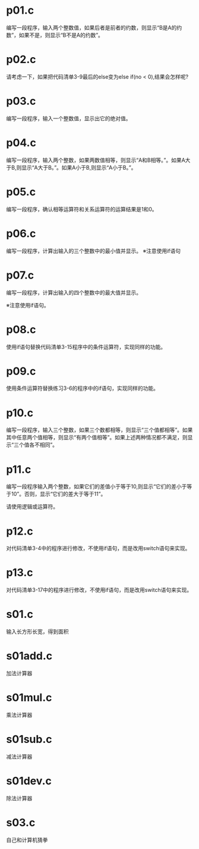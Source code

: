 # p01.c
编写一段程序，输入两个整数值，如果后者是前者的约数，则显示“B是A的约数”，如果不是，则显示“B不是A的约数”。
# p02.c
请考虑一下，如果把代码清单3-9最后的else变为else if(no < 0),结果会怎样呢?
# p03.c
编写一段程序，输入一个整数值，显示出它的绝对值。

# p04.c
编写一段程序，输入两个整数，如果两数值相等，则显示“A和B相等。”。如果A大于B,则显示“A大于B。”。如果A小于B,则显示“A小于B。”。
# p05.c
编写一段程序，确认相等运算符和关系运算符的运算结果是1和0。
# p06.c
编写一段程序，计算出输入的三个整数中的最小值并显示。
※注意使用if语句

# p07.c
编写一段程序，计算出输入的四个整数中的最大值并显示。

※注意使用if语句。

# p08.c
使用if语句替换代码清单3-15程序中的条件运算符，实现同样的功能。

# p09.c
使用条件运算符替换练习3-6的程序中的if语句，实现同样的功能。
# p10.c
编写一段程序，输入三个整数，如果三个数都相等，则显示“三个值都相等”。如果其中任意两个值相等，则显示“有两个值相等”。如果上述两种情况都不满足，则显示“三个值各不相同”。
# p11.c
编写一段程序输入两个整数，如果它们的差值小于等于10,则显示“它们的差小于等于10”。否则，显示“它们的差大于等于11”。

请使用逻辑或运算符。

# p12.c
对代码清单3-4中的程序进行修改，不使用if语句，而是改用switch语句来实现。
# p13.c
对代码清单3-17中的程序进行修改，不使用if语句，而是改用switch语句来实现。
# s01.c
输入长方形长宽，得到面积
# s01add.c
加法计算器
# s01mul.c
乘法计算器
# s01sub.c
减法计算器
# s01dev.c
除法计算器
# s03.c
自己和计算机猜拳


